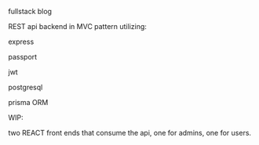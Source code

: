 fullstack blog

REST api backend in MVC pattern utilizing:

express

passport

jwt

postgresql

prisma ORM

WIP:

two REACT front ends that consume the api, one for admins, one for users.
